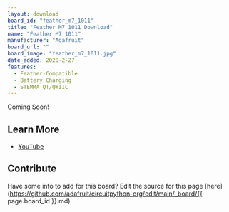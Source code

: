 ```yaml
---
layout: download
board_id: "feather_m7_1011"
title: "Feather M7 1011 Download"
name: "Feather M7 1011"
manufacturer: "Adafruit"
board_url: ""
board_image: "feather_m7_1011.jpg"
date_added: 2020-2-27
features:
  - Feather-Compatible
  - Battery Charging
  - STEMMA QT/QWIIC
---
```


Coming Soon!

## Learn More
* [YouTube](https://www.youtube.com/watch?time_continue=1059&v=k62kM94gieo)

## Contribute

Have some info to add for this board? Edit the source for this page [here](https://github.com/adafruit/circuitpython-org/edit/main/_board/{{ page.board_id }}.md).
